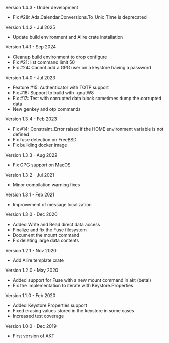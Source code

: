 Version 1.4.3 - Under development
  - Fix #28: Ada.Calendar.Conversions.To_Unix_Time is deprecated

Version 1.4.2 - Jul 2025
  - Update build environment and Alire crate installation

Version 1.4.1 - Sep 2024
  - Cleanup build environment to drop configure
  - Fix #21: list command limit 50
  - Fix #24: Cannot add a GPG user on a keystore having a password

Version 1.4.0  - Jul 2023
  - Feature #15: Authenticator with TOTP support
  - Fix #16: Support to build with -gnatW8
  - Fix #17: Test with corrupted data block sometimes dump the corrupted data
  - New genkey and otp commands

Version 1.3.4  - Feb 2023
  - Fix #14: Constraint_Error raised if the HOME environment variable is not defined
  - Fix fuse detection on FreeBSD
  - Fix building docker image

Version 1.3.3  - Aug 2022
  - Fix GPG support on MacOS

Version 1.3.2  - Jul 2021
  - Minor compilation warning fixes

Version 1.3.1  - Feb 2021
  - Improvement of message localization

Version 1.3.0  - Dec 2020
  - Added Write and Read direct data access
  - Finalize and fix the Fuse filesystem
  - Document the mount command
  - Fix deleting large data contents

Version 1.2.1  - Nov 2020
  - Add Alire template crate

Version 1.2.0  - May 2020
  - Added support for Fuse with a new mount command in akt (beta!)
  - Fix the implementation to iterate with Keystore.Properties

Version 1.1.0  - Feb 2020
  - Added Keystore.Properties support
  - Fixed erasing values stored in the keystore in some cases
  - Increased test coverage

Version 1.0.0  - Dec 2019
  - First version of AKT


